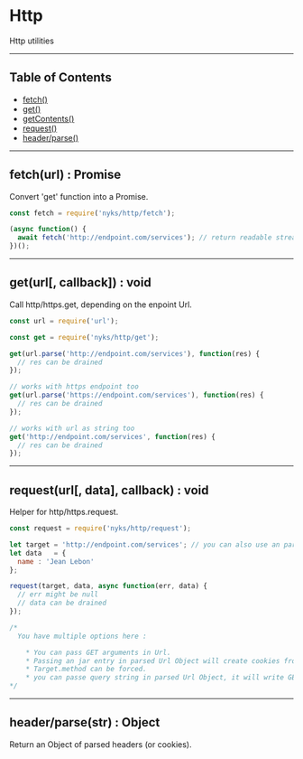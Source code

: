 # Http

Http utilities

------

## Table of Contents

  * [fetch()](#fetch)
  * [get()](#get)
  * [getContents()](#getContents)
  * [request()](#request)
  * [header/parse()](#parse)

------

<a name="fetch"></a>
## fetch(url) : Promise

Convert 'get' function into a Promise.

```javascript
const fetch = require('nyks/http/fetch');

(async function() {
  await fetch('http://endpoint.com/services'); // return readable stream or throw
})();
```

------

<a name="get"></a>
## get(url[, callback]) : void

Call http/https.get, depending on the enpoint Url.

```javascript
const url = require('url');

const get = require('nyks/http/get');

get(url.parse('http://endpoint.com/services'), function(res) {
  // res can be drained
});

// works with https endpoint too
get(url.parse('https://endpoint.com/services'), function(res) {
  // res can be drained
});

// works with url as string too
get('http://endpoint.com/services', function(res) {
  // res can be drained
});
```

------

<a name="request"></a>
## request(url[, data], callback) : void

Helper for http/https.request.

```javascript
const request = require('nyks/http/request');

let target = 'http://endpoint.com/services'; // you can also use an parsed Url
let data   = {
  name : 'Jean Lebon'
};

request(target, data, async function(err, data) {
  // err might be null
  // data can be drained
});

/*
  You have multiple options here :

    * You can pass GET arguments in Url.
    * Passing an jar entry in parsed Url Object will create cookies from this jar.
    * Target.method can be forced.
    * you can passe query string in parsed Url Object, it will write GET parametters automatically (for ex : target.qs = {name : 'Jean'}).
*/
```

------

<a name="parse"></a>
## header/parse(str) : Object

Return an Object of parsed headers (or cookies).
